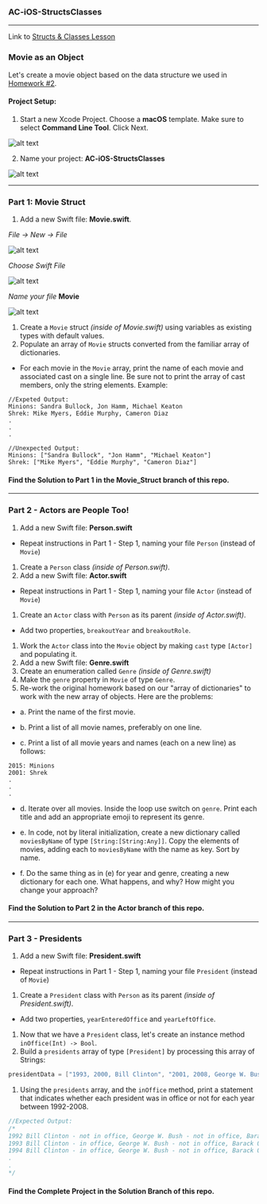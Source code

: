 ### AC-iOS-StructsClasses

---

Link to [Structs & Classes Lesson](https://github.com/C4Q/AC3.2/blob/master/lessons/unit1/structs-and-classes/README.md)

### Movie as an Object

Let's create a movie object based on the data structure we used in [Homework #2](https://github.com/C4Q/AC3.2/blob/master/homework/week-2-homework.playground/Contents.swift). 

#### Project Setup:

1. Start a new Xcode Project.
Choose a **macOS** template.
Make sure to select **Command Line Tool**. Click Next.

![alt text](https://github.com/C4Q/AC-iOS-StructsClasses/blob/solution/images/Screeshot_Command%20Line%20Mac%20Project.png)

2. Name your project: **AC-iOS-StructsClasses**

![alt text](https://github.com/C4Q/AC-iOS-StructsClasses/blob/solution/images/Screenshot_Naming%20a%20Project.png)

---

### Part 1: Movie Struct

1. Add a new Swift file: **Movie.swift**. 

*File -> New -> File*

![alt text](https://github.com/C4Q/AC-iOS-StructsClasses/blob/solution/images/Screenshot_File%20New%20File.png)

*Choose Swift File*

![alt text](https://github.com/C4Q/AC-iOS-StructsClasses/blob/solution/images/Screenshot_Choose%20Swift%20Source%20File.png)

*Name your file* **Movie**

![alt text](https://github.com/C4Q/AC-iOS-StructsClasses/blob/solution/images/Screenshot_Naming%20A%20Swift%20File.png)

1. Create a `Movie` struct *(inside of Movie.swift)* using variables as existing types with default values.
1. Populate an array of `Movie` structs converted from the familiar array of dictionaries.
* For each movie in the `Movie` array, print the name of each movie and associated cast on a single line. Be sure not to print the array of cast members, only the string elements. Example:

```
//Expeted Output:
Minions: Sandra Bullock, Jon Hamm, Michael Keaton
Shrek: Mike Myers, Eddie Murphy, Cameron Diaz
.
.
.

//Unexpected Output:
Minions: ["Sandra Bullock", "Jon Hamm", "Michael Keaton"]
Shrek: ["Mike Myers", "Eddie Murphy", "Cameron Diaz"]
```

#### Find the Solution to Part 1 in the Movie_Struct branch of this repo.

---

### Part 2 - Actors are People Too!

1. Add a new Swift file: **Person.swift** 
* Repeat instructions in Part 1 - Step 1, naming your file `Person` (instead of `Movie`)
1. Create a `Person` class *(inside of Person.swift)*. 
1. Add a new Swift file: **Actor.swift** 
* Repeat instructions in Part 1 - Step 1, naming your file `Actor` (instead of `Movie`)
1. Create an `Actor` class with `Person` as its parent *(inside of Actor.swift)*. 
* Add two properties, `breakoutYear` and  `breakoutRole`. 
1. Work the `Actor` class into the `Movie` object by making `cast` type `[Actor]` and populating it.
1. Add a new Swift file: **Genre.swift**
1. Create an enumeration called `Genre` *(inside of Genre.swift)*
1. Make the `genre` property in `Movie` of type `Genre`.
1. Re-work the original homework based on our "array of dictionaries" to work with the new array of objects. Here are the problems:

* a. Print the name of the first movie.

* b. Print a list of all movie names, preferably on one line.

* c. Print a list of all movie years and names (each on a new line) as follows:

```
2015: Minions
2001: Shrek
.
.
.
```

* d. Iterate over all movies. Inside the loop use switch on `genre`. Print each title and add an appropriate emoji to represent its genre.

* e. In code, not by literal initialization, create a new dictionary called `moviesByName` of type `[String:[String:Any]]`. Copy the elements of movies, adding each to `moviesByName` with the name as key. Sort by name.

* f. Do the same thing as in (e) for year and genre, creating a new dictionary for each one. What happens, and why? How might you change your approach?

#### Find the Solution to Part 2 in the Actor branch of this repo.

---

### Part 3 - Presidents

1. Add a new Swift file: **President.swift** 
* Repeat instructions in Part 1 - Step 1, naming your file `President` (instead of `Movie`)
1. Create a `President` class with `Person` as its parent *(inside of President.swift)*. 
* Add two properties, `yearEnteredOffice` and `yearLeftOffice`.
1. Now that we have a `President` class, let's create an instance method `inOffice(Int) -> Bool`.
1. Build a `presidents` array of type `[President]` by processing this array of Strings:

```swift
presidentData = ["1993, 2000, Bill Clinton", "2001, 2008, George W. Bush", "2009, 2016, Barack Obama"]
```

1. Using the `presidents` array, and the `inOffice` method, print a statement that indicates whether each president was in office or not for each year between 1992-2008.

```swift
//Expected Output:
/*
1992 Bill Clinton - not in office, George W. Bush - not in office, Barack Obama - not in office
1993 Bill Clinton - in office, George W. Bush - not in office, Barack Obama - not in office
1994 Bill Clinton - in office, George W. Bush - not in office, Barack Obama - not in office
.
.
*/
```

#### Find the Complete Project in the Solution Branch of this repo.


